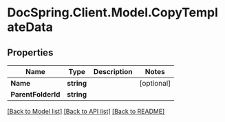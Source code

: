 # DocSpring.Client.Model.CopyTemplateData
## Properties

Name | Type | Description | Notes
------------ | ------------- | ------------- | -------------
**Name** | **string** |  | [optional] 
**ParentFolderId** | **string** |  | 

[[Back to Model list]](../README.md#documentation-for-models) [[Back to API list]](../README.md#documentation-for-api-endpoints) [[Back to README]](../README.md)

